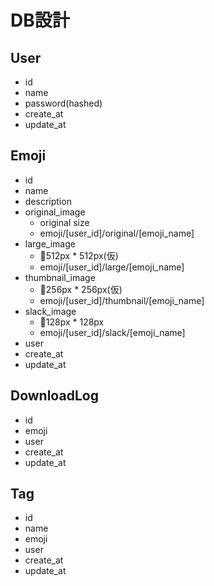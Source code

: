 # DB設計
## User
* id
* name
* password(hashed)
* create_at
* update_at

## Emoji
* id
* name
* description
* original_image
  * original size
  * emoji/[user_id]/original/[emoji_name]
* large_image
  * 512px * 512px(仮)
  * emoji/[user_id]/large/[emoji_name]
* thumbnail_image
  * 256px * 256px(仮)
  * emoji/[user_id]/thumbnail/[emoji_name]
* slack_image
  * 128px * 128px
  * emoji/[user_id]/slack/[emoji_name]
* user
* create_at
* update_at

## DownloadLog
* id
* emoji
* user
* create_at
* update_at

## Tag
* id
* name
* emoji
* user
* create_at
* update_at
